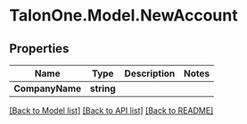 
# TalonOne.Model.NewAccount

## Properties

Name | Type | Description | Notes
------------ | ------------- | ------------- | -------------
**CompanyName** | **string** |  | 

[[Back to Model list]](../README.md#documentation-for-models)
[[Back to API list]](../README.md#documentation-for-api-endpoints)
[[Back to README]](../README.md)

